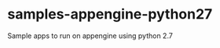 samples-appengine-python27
==========================

Sample apps to run on appengine using python 2.7
